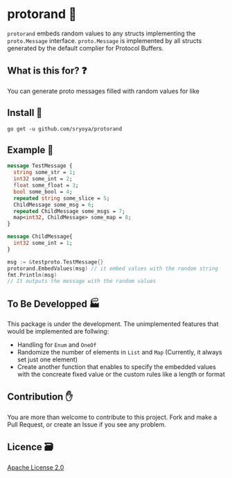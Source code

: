 # protorand 🐙

`protorand` embeds random values to any structs implementing the `proto.Message` interface.
 `proto.Message` is implemented by all structs generated by the default complier for Protocol Buffers.
 
## What is this for? ❓
You can generate proto messages filled with random values for like

## Install 🚀

```
go get -u github.com/sryoya/protorand
```

## Example 🏃

```.proto
message TestMessage {
  string some_str = 1;
  int32 some_int = 2;
  float some_float = 3;
  bool some_bool = 4;
  repeated string some_slice = 5;
  ChildMessage some_msg = 6;
  repeated ChildMessage some_msgs = 7;
  map<int32, ChildMessage> some_map = 8;
}

message ChildMessage{
  int32 some_int = 1;
}
```

```.go
msg := &testproto.TestMessage{}
protorand.EmbedValues(msg) // it embed values with the random string
fmt.Println(msg)
// It outputs the message with the random values
```

## To Be Developped 🏭

This package is under the development. The unimplemented features that would be implemented are follwing:

- Handling for `Enum` and `OneOf`
- Randomize the number of elements in `List` and `Map` (Currently, it always set just one element)
- Create another function that enables to specify the embedded values with the concreate fixed value or the custom rules like a length or format

## Contribution ✋

You are more than welcome to contribute to this project. Fork and make a Pull Request, or create an Issue if you see any problem.

## Licence 🗃️

[Apache License 2.0](./LICENSE)
